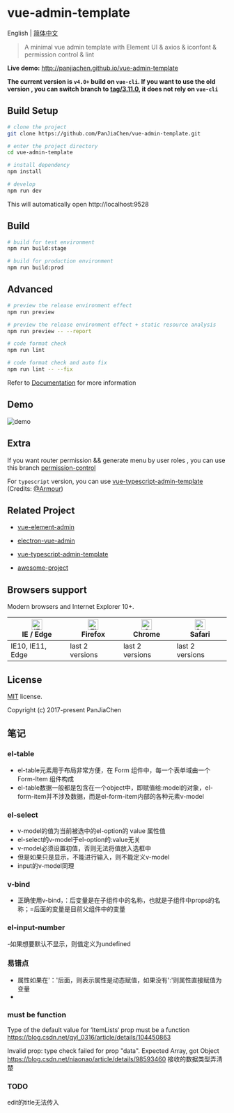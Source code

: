 # vue-admin-template

English | [简体中文](./README-zh.md)

> A minimal vue admin template with Element UI & axios & iconfont & permission control & lint

**Live demo:** http://panjiachen.github.io/vue-admin-template


**The current version is `v4.0+` build on `vue-cli`. If you want to use the old version , you can switch branch to [tag/3.11.0](https://github.com/PanJiaChen/vue-admin-template/tree/tag/3.11.0), it does not rely on `vue-cli`**

## Build Setup

```bash
# clone the project
git clone https://github.com/PanJiaChen/vue-admin-template.git

# enter the project directory
cd vue-admin-template

# install dependency
npm install

# develop
npm run dev
```

This will automatically open http://localhost:9528

## Build

```bash
# build for test environment
npm run build:stage

# build for production environment
npm run build:prod
```

## Advanced

```bash
# preview the release environment effect
npm run preview

# preview the release environment effect + static resource analysis
npm run preview -- --report

# code format check
npm run lint

# code format check and auto fix
npm run lint -- --fix
```

Refer to [Documentation](https://panjiachen.github.io/vue-element-admin-site/guide/essentials/deploy.html) for more information

## Demo

![demo](https://github.com/PanJiaChen/PanJiaChen.github.io/blob/master/images/demo.gif)

## Extra

If you want router permission && generate menu by user roles , you can use this branch [permission-control](https://github.com/PanJiaChen/vue-admin-template/tree/permission-control)

For `typescript` version, you can use [vue-typescript-admin-template](https://github.com/Armour/vue-typescript-admin-template) (Credits: [@Armour](https://github.com/Armour))

## Related Project

- [vue-element-admin](https://github.com/PanJiaChen/vue-element-admin)

- [electron-vue-admin](https://github.com/PanJiaChen/electron-vue-admin)

- [vue-typescript-admin-template](https://github.com/Armour/vue-typescript-admin-template)

- [awesome-project](https://github.com/PanJiaChen/vue-element-admin/issues/2312)

## Browsers support

Modern browsers and Internet Explorer 10+.

| [<img src="https://raw.githubusercontent.com/alrra/browser-logos/master/src/edge/edge_48x48.png" alt="IE / Edge" width="24px" height="24px" />](http://godban.github.io/browsers-support-badges/)</br>IE / Edge | [<img src="https://raw.githubusercontent.com/alrra/browser-logos/master/src/firefox/firefox_48x48.png" alt="Firefox" width="24px" height="24px" />](http://godban.github.io/browsers-support-badges/)</br>Firefox | [<img src="https://raw.githubusercontent.com/alrra/browser-logos/master/src/chrome/chrome_48x48.png" alt="Chrome" width="24px" height="24px" />](http://godban.github.io/browsers-support-badges/)</br>Chrome | [<img src="https://raw.githubusercontent.com/alrra/browser-logos/master/src/safari/safari_48x48.png" alt="Safari" width="24px" height="24px" />](http://godban.github.io/browsers-support-badges/)</br>Safari |
| --------- | --------- | --------- | --------- |
| IE10, IE11, Edge| last 2 versions| last 2 versions| last 2 versions

## License

[MIT](https://github.com/PanJiaChen/vue-admin-template/blob/master/LICENSE) license.

Copyright (c) 2017-present PanJiaChen

## 笔记

### el-table
- el-table元素用于布局非常方便，在 Form 组件中，每一个表单域由一个 Form-Item 组件构成
- el-table数据一般都是包含在一个object中，即赋值给:model的对象，el-form-item并不涉及数据，而是el-form-item内部的各种元素v-model

### el-select
- v-model的值为当前被选中的el-option的 value 属性值
- el-select的v-model于el-option的:value无关
- v-model必须设置初值，否则无法将值放入选框中
- 但是如果只是显示，不能进行输入，则不能定义v-model
- input的v-model同理

### v-bind
- 正确使用v-bind，：后变量是在子组件中的名称，也就是子组件中props的名称；=后面的变量是目前父组件中的变量

### el-input-number
-如果想要默认不显示，则值定义为undefined

### 易错点
- 属性如果在'：'后面，则表示属性是动态赋值，如果没有':'则属性直接赋值为变量
- 
### must be function
Type of the default value for ‘ItemLists‘ prop must be a function
https://blog.csdn.net/qyl_0316/article/details/104450863

Invalid prop: type check failed for prop "data". Expected Array, got Object
https://blog.csdn.net/niaonao/article/details/98593460
接收的数据类型弄清楚
### TODO
edit的title无法传入